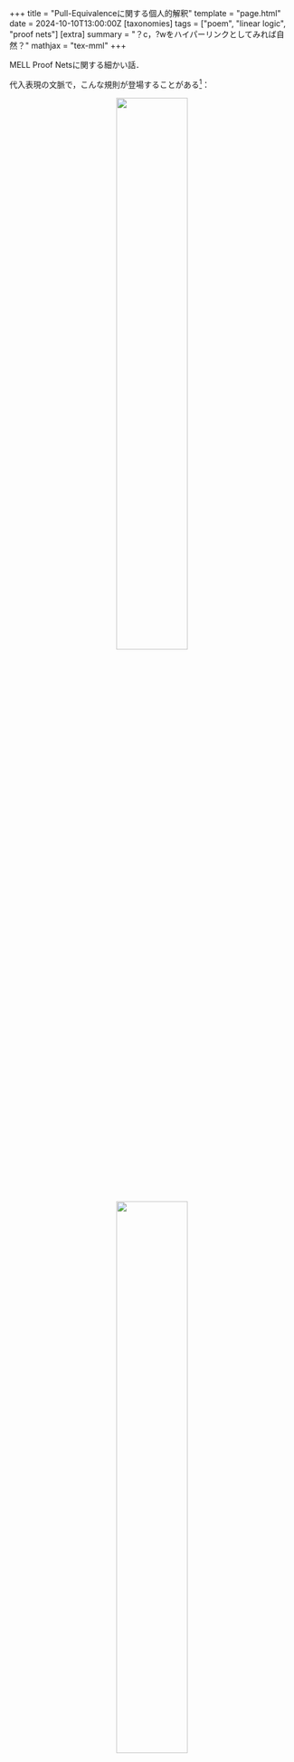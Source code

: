 +++
title = "Pull-Equivalenceに関する個人的解釈"
template = "page.html"
date = 2024-10-10T13:00:00Z
[taxonomies]
tags = ["poem", "linear logic", "proof nets"]
[extra]
summary = "？c，?wをハイパーリンクとしてみれば自然？"
mathjax = "tex-mml"
+++

MELL Proof Netsに関する細かい話．

代入表現の文脈で，こんな規則が登場することがある[^1]：

<div style="text-align: center">
    <img src="https://pbs.twimg.com/media/GZgXpB5bYAAkDVD?format=jpg&name=large" width='50%'>
</div>
<div style="text-align: center">
    <img src="https://pbs.twimg.com/media/GZgXpB4aAAEjgVZ?format=jpg&name=large" width='50%'>
</div>

Promotion Boxに$?c$セルや$?w$セルを出したり入れたりしても良いという規則．この図においては同値関係として導入されているが，文献によっては両向きの書換え規則になってたり，片方だけしかなかったりする．

(余談だが，少なくとも$?w$に関しては図を見る限り明らかに対象な規則ではない．実際，$?w$のBoxに入れる方向の規則によってカット除去の合流性が失われることが知られている[^2])

多くの文献では，$?c$に関しては両向き許し[^3]，$?w$に関しては，Boxから取り出す方向のみを許している[^4]．

これらの文献に倣い，$?c$を両向き許す，$?w$を取り出す方向のみ許すとして，これらのグラフ書換えの観点からの解釈を考える．


exponentialのセルの役割は，論理式の複製，削除である．つまり，exponentialのセルはハイパーリンクとみなしても何ら問題ない．

これらのセルをハイパーリンクとみなすと，

1. $?c$は，生のハイパーリンクがBoxの中にあっても外にあっても本質的には同じであることを表す．

2. $?w$は，ハイパーリンクを終端させる役割を持つが，このようなゴミはなるべくBoxの外に出しておきたい(外にある状態を正規系とする)．

のような気持ちが見えてくる．

---

[^1]: Vaux, L.: **λ-calcul différentiel et logique classique : interactions calcula- toires.** Theses, Université de la Méditerranée - Aix-Marseille II (Jan 2007), [https://theses.hal.science/tel-00194149](https://theses.hal.science/tel-00194149)

[^2]: P. Tranquilli, **Intuitionistic differential nets and lambda-calculus,** Theoretical Computer Science, vol. 412, no. 20, pp. 1979–1997, (2011) [https://doi.org/10.1016/j.tcs.2010.12.022](https://doi.org/10.1016/j.tcs.2010.12.022).
MELLではなくDifferential Interaction Netsについての話だが．．．



[^3]: Di Cosmo, R., Guerrini, S.: **Strong Normalization of Proof Nets Modulo Structural Congruences.** In: Narendran, P., Rusinowitch, M. (eds.) Rewriting Techniques and Applications. pp. 75–89. Springer Berlin Heidelberg, Berlin, Heidelberg (1999)

[^4]: Accattoli, B.: **Linear Logic and Strong Normalization**. In: van Raams- donk, F. (ed.) 24th International Conference on Rewriting Techniques and Applications (RTA 2013). Leibniz International Proceedings in Informatics (LIPIcs), vol. 21, pp. 39–54. Schloss Dagstuhl – Leibniz-Zentrum für Infor- matik, Dagstuhl, Germany (2013).
[https://doi.org/10.4230/LIPIcs.RTA.2013.39](https://doi.org/10.4230/LIPIcs.RTA.2013.39),
iSSN: 1868-8969
